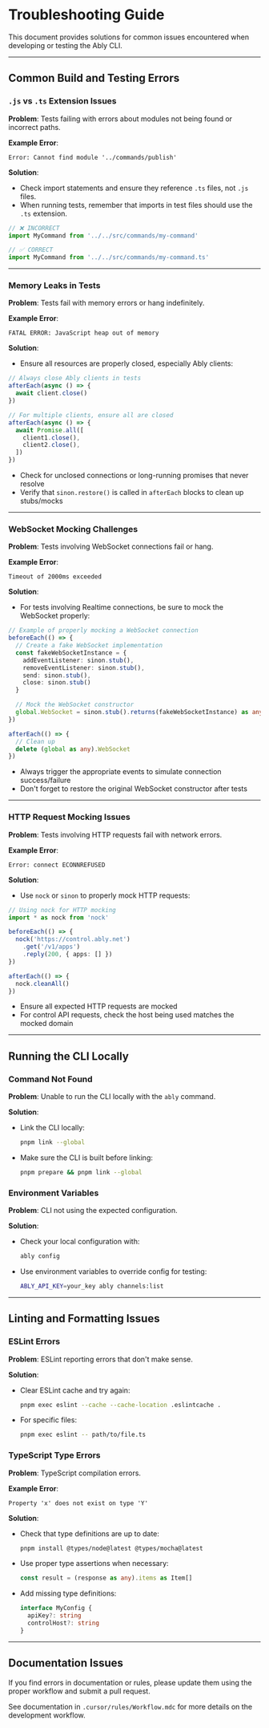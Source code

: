 # Troubleshooting Guide

This document provides solutions for common issues encountered when developing or testing the Ably CLI.

---

## Common Build and Testing Errors

### `.js` vs `.ts` Extension Issues

**Problem**: Tests failing with errors about modules not being found or incorrect paths.

**Example Error**:
```
Error: Cannot find module '../commands/publish'
```

**Solution**:
- Check import statements and ensure they reference `.ts` files, not `.js` files.
- When running tests, remember that imports in test files should use the `.ts` extension.

```typescript
// ❌ INCORRECT
import MyCommand from '../../src/commands/my-command'

// ✅ CORRECT
import MyCommand from '../../src/commands/my-command.ts'
```

---

### Memory Leaks in Tests

**Problem**: Tests fail with memory errors or hang indefinitely.

**Example Error**:
```
FATAL ERROR: JavaScript heap out of memory
```

**Solution**:
- Ensure all resources are properly closed, especially Ably clients:

```typescript
// Always close Ably clients in tests
afterEach(async () => {
  await client.close()
})

// For multiple clients, ensure all are closed
afterEach(async () => {
  await Promise.all([
    client1.close(),
    client2.close(),
  ])
})
```

- Check for unclosed connections or long-running promises that never resolve
- Verify that `sinon.restore()` is called in `afterEach` blocks to clean up stubs/mocks

---

### WebSocket Mocking Challenges

**Problem**: Tests involving WebSocket connections fail or hang.

**Example Error**:
```
Timeout of 2000ms exceeded
```

**Solution**:
- For tests involving Realtime connections, be sure to mock the WebSocket properly:

```typescript
// Example of properly mocking a WebSocket connection
beforeEach(() => {
  // Create a fake WebSocket implementation
  const fakeWebSocketInstance = {
    addEventListener: sinon.stub(),
    removeEventListener: sinon.stub(),
    send: sinon.stub(),
    close: sinon.stub()
  }

  // Mock the WebSocket constructor
  global.WebSocket = sinon.stub().returns(fakeWebSocketInstance) as any
})

afterEach(() => {
  // Clean up
  delete (global as any).WebSocket
})
```

- Always trigger the appropriate events to simulate connection success/failure
- Don't forget to restore the original WebSocket constructor after tests

---

### HTTP Request Mocking Issues

**Problem**: Tests involving HTTP requests fail with network errors.

**Example Error**:
```
Error: connect ECONNREFUSED
```

**Solution**:
- Use `nock` or `sinon` to properly mock HTTP requests:

```typescript
// Using nock for HTTP mocking
import * as nock from 'nock'

beforeEach(() => {
  nock('https://control.ably.net')
    .get('/v1/apps')
    .reply(200, { apps: [] })
})

afterEach(() => {
  nock.cleanAll()
})
```

- Ensure all expected HTTP requests are mocked
- For control API requests, check the host being used matches the mocked domain

---

## Running the CLI Locally

### Command Not Found

**Problem**: Unable to run the CLI locally with the `ably` command.

**Solution**:
- Link the CLI locally:
  ```bash
  pnpm link --global
  ```
- Make sure the CLI is built before linking:
  ```bash
  pnpm prepare && pnpm link --global
  ```

### Environment Variables

**Problem**: CLI not using the expected configuration.

**Solution**:
- Check your local configuration with:
  ```bash
  ably config
  ```
- Use environment variables to override config for testing:
  ```bash
  ABLY_API_KEY=your_key ably channels:list
  ```

---

## Linting and Formatting Issues

### ESLint Errors

**Problem**: ESLint reporting errors that don't make sense.

**Solution**:
- Clear ESLint cache and try again:
  ```bash
  pnpm exec eslint --cache --cache-location .eslintcache .
  ```
- For specific files:
  ```bash
  pnpm exec eslint -- path/to/file.ts
  ```

### TypeScript Type Errors

**Problem**: TypeScript compilation errors.

**Example Error**:
```
Property 'x' does not exist on type 'Y'
```

**Solution**:
- Check that type definitions are up to date:
  ```bash
  pnpm install @types/node@latest @types/mocha@latest
  ```
- Use proper type assertions when necessary:
  ```typescript
  const result = (response as any).items as Item[]
  ```
- Add missing type definitions:
  ```typescript
  interface MyConfig {
    apiKey?: string
    controlHost?: string
  }
  ```

---

## Documentation Issues

If you find errors in documentation or rules, please update them using the proper workflow and submit a pull request.

See documentation in `.cursor/rules/Workflow.mdc` for more details on the development workflow.
